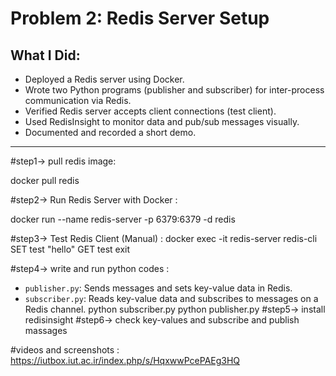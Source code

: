 # Problem 2: Redis Server Setup 

## What I Did:

- Deployed a Redis server using Docker.
- Wrote two Python programs (publisher and subscriber) for inter-process communication via Redis.
- Verified Redis server accepts client connections (test client).
- Used RedisInsight to monitor data and pub/sub messages visually.
- Documented and recorded a short demo.

-----
#step1->  pull redis image:

docker pull redis


#step2-> Run Redis Server with Docker :

docker run --name redis-server -p 6379:6379 -d redis


#step3-> Test Redis Client (Manual) :
docker exec -it redis-server redis-cli
SET test "hello"
GET test
exit

#step4-> write and run python codes :
- `publisher.py`: Sends messages and sets key-value data in Redis.
- `subscriber.py`: Reads key-value data and subscribes to messages on a Redis channel.
python subscriber.py
python publisher.py
#step5-> install redisinsight
#step6-> check key-values and subscribe and publish massages

#videos and screenshots :
https://iutbox.iut.ac.ir/index.php/s/HqxwwPcePAEg3HQ

